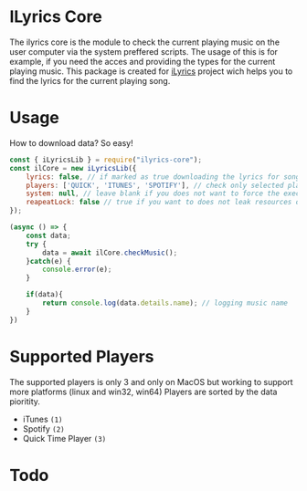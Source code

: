 # ILyrics Core
The ilyrics core is the module to check the current playing music on the user computer via the system preffered scripts.
The usage of this is for example, if you need the acces and providing the types for the current playing music.
This package is created for [iLyrics](https://github.com/Mondonno/iLyrics) project wich helps you to find the lyrics for the current playing song.

# Usage
How to download data? So easy!
```js
const { iLyricsLib } = require("ilyrics-core");
const ilCore = new iLyricsLib({
    lyrics: false, // if marked as true downloading the lyrics for song on the check (soon will be deprecated)
    players: ['QUICK', 'ITUNES', 'SPOTIFY'], // check only selected players (if null checking all players)
    system: null, // leave blank if you does not want to force the execution system
    reapeatLock: false // true if you want to does not leak resources on the againist checks (useful in interval)
});

(async () => {
    const data;
    try {
        data = await ilCore.checkMusic();
    }catch(e) {
        console.error(e);
    }

    if(data){ 
        return console.log(data.details.name); // logging music name
    }
})
```

# Supported Players
The supported players is only 3 and only on MacOS but working to support more platforms (linux and win32, win64)
Players are sorted by the data pioritity.

- iTunes `(1)`
- Spotify `(2)`
- Quick Time Player `(3)`

# Todo
